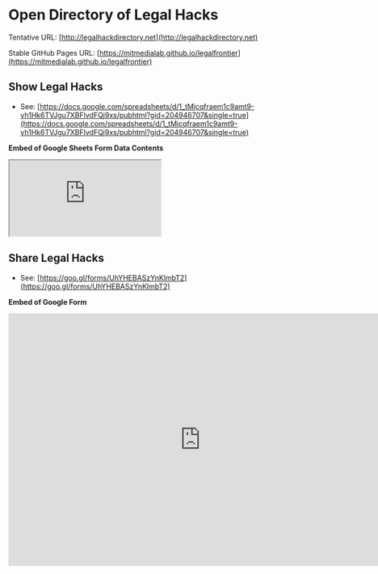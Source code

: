 # Open Directory of Legal Hacks

Tentative URL: [http://legalhackdirectory.net](http://legalhackdirectory.net)

Stable GitHub Pages URL: [https://mitmedialab.github.io/legalfrontier](https://mitmedialab.github.io/legalfrontier)

## Show Legal Hacks

* See: [https://docs.google.com/spreadsheets/d/1_tMjcqfraem1c9amt9-vh1Hk6TVJgu7XBFlvdFQj9xs/pubhtml?gid=204946707&single=true](https://docs.google.com/spreadsheets/d/1_tMjcqfraem1c9amt9-vh1Hk6TVJgu7XBFlvdFQj9xs/pubhtml?gid=204946707&single=true)

**Embed of Google Sheets Form Data Contents**

<iframe src="https://docs.google.com/spreadsheets/d/1_tMjcqfraem1c9amt9-vh1Hk6TVJgu7XBFlvdFQj9xs/pubhtml?widget=true&amp;headers=false"></iframe>

## Share Legal Hacks

* See: [https://goo.gl/forms/UhYHEBASzYnKlmbT2](https://goo.gl/forms/UhYHEBASzYnKlmbT2)

**Embed of Google Form**

<iframe src="https://docs.google.com/forms/d/e/1FAIpQLSdKoHIeVt2B0RD8yFJeLj5U6dUdX0Od2StUyuQSykmEsAT67g/viewform?embedded=true" width="760" height="500" frameborder="0" marginheight="0" marginwidth="0">Loading...</iframe>
